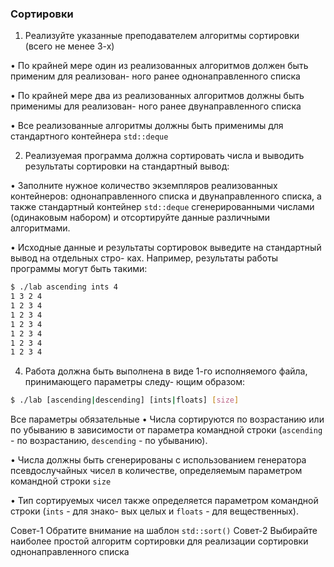 ### Сортировки
1. Реализуйте указанные преподавателем алгоритмы сортировки (всего не менее 3-х)
   
• По крайней мере один из реализованных алгоритмов должен быть применим для реализован-
ного ранее однонаправленного списка

• По крайней мере два из реализованных алгоритмов должны быть применимы для реализован-
ного ранее двунаправленного списка

• Все реализованные алгоритмы должны быть применимы для стандартного контейнера ```std::deque```

2. Реализуемая программа должна сортировать числа и выводить результаты сортировки на стандартный вывод:
   
• Заполните нужное количество экземпляров реализованных контейнеров: однонаправленного
списка и двунаправленного списка, а также стандартный контейнер ```std::deque``` сгенерированными числами (одинаковым набором) и отсортируйте данные различными алгоритмами.

• Исходные данные и результаты сортировок выведите на стандартный вывод на отдельных стро-
ках. Например, результаты работы программы могут быть такими:
```bash
$ ./lab ascending ints 4
1 3 2 4
1 2 3 4
1 2 3 4
1 2 3 4
1 2 3 4
1 2 3 4
1 2 3 4
```

4. Работа должна быть выполнена в виде 1-го исполняемого файла, принимающего параметры следу-
ющим образом:
```bash
$ ./lab [ascending|descending] [ints|floats] [size]
```
Все параметры обязательные
• Числа сортируются по возрастанию или по убыванию в зависимости от параметра командной
строки (```ascending``` - по возрастанию, ```descending``` - по убыванию).

• Числа должны быть сгенерированы с использованием генератора псевдослучайных чисел в
количестве, определяемым параметром командной строки ```size```

• Тип сортируемых чисел также определяется параметром командной строки (```ints``` - для знако-
вых целых и ```floats``` - для вещественных).

Совет-1 Обратите внимание на шаблон ```std::sort()```
Совет-2 Выбирайте наиболее простой алгоритм сортировки для реализации сортировки однонаправленного
списка
